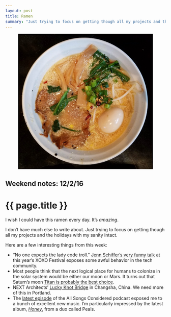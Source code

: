 ```yaml
---
layout: post
title: Ramen
summary: "Just trying to focus on getting though all my projects and the holidays with my sanity intact."
---
```


<figure>
  <img src="/img/medium/1*OuTWQkT0XPGrrLqKsfFBaA.jpeg">
</figure>

<h2 class="kicker">Weekend notes: 12/2/16</h2>

# {{ page.title }}

I wish I could have this ramen every day. It’s *amazing*.

I don’t have much else to write about. Just trying to focus on getting though all my projects and the holidays with my sanity intact.

Here are a few interesting things from this week:

* “No one expects the lady code troll.” <a href="https://www.youtube.com/watch?v=wewAC5X_CZ8">Jenn Schiffer’s very funny talk</a> at this year’s XOXO Festival exposes some awful behavior in the tech community.
* Most people think that the next logical place for humans to colonize in the solar system would be either our moon or Mars. It turns out that Saturn’s moon <a href="https://blogs.scientificamerican.com/guest-blog/lets-colonize-titan/">Titan is probably the best choice</a>.
* NEXT Architects’ <a href="http://thecoolhunter.net/lucky-knot-bridge-changsha-china/">Lucky Knot Bridge</a> in Changsha, China. We need more of this in Portland.
* The <a href="http://www.npr.org/sections/allsongs/2016/11/29/503711921/new-mix-laura-marling-weyes-blood-sam-phillips-more">latest episode</a> of the All Songs Considered podcast exposed me to a bunch of excellent new music. I’m particularly impressed by the latest album, <a href="https://friendsrecords.bandcamp.com/album/honey">*Honey*</a>, from a duo called Peals.️️
